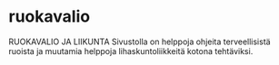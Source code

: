 # ruokavalio
RUOKAVALIO JA LIIKUNTA
Sivustolla on helppoja ohjeita terveellisistä ruoista ja muutamia helppoja lihaskuntoliikkeitä kotona tehtäviksi.
